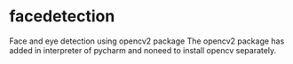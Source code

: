 # facedetection
Face and eye detection using opencv2 package
The opencv2 package has added in interpreter of pycharm and noneed to install opencv separately.
